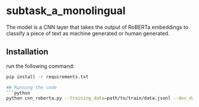 # subtask_a_monolingual
The model is a CNN layer that takes the output of RoBERTa embeddings to classify a piece of text as machine generated or human generated.
## Installation
run the following command:
```bash
pip install -r requirements.txt

## Running the code
```python
python cnn_roberta.py --training_data=path/to/train/data.jsonl --dev_data=path/to/dev/data.jsonl --output_file=path/to/output.jsonl

